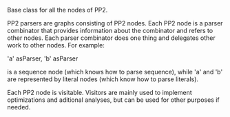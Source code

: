 Base class for all the nodes of PP2. 

PP2 parsers are graphs consisting of PP2 nodes. Each PP2 node is a parser combinator that provides information about the combinator and refers to other nodes. Each parser combinator does one thing and delegates other work to other nodes. For example:

   'a' asParser, 'b' asParser

is a sequence node (which knows how to parse sequence), while 'a' and 'b' are represented by literal nodes (which know how to parse literals).

Each PP2 node is visitable. Visitors are mainly used to implement optimizations and aditional analyses, but can be used for other purposes if needed. 